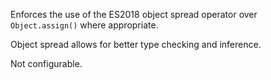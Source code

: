 Enforces the use of the ES2018 object spread operator over `Object.assign()` where appropriate.

Object spread allows for better type checking and inference.

Not configurable.